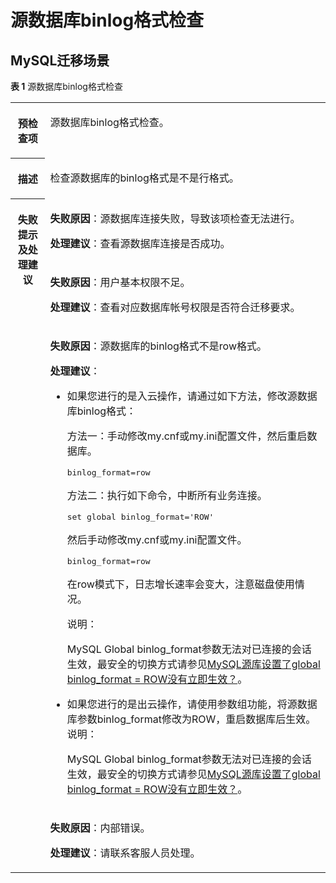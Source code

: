 # 源数据库binlog格式检查<a name="drs_11_0015"></a>

## MySQL迁移场景<a name="section79804282211"></a>

**表 1**  源数据库binlog格式检查

<a name="table105501938121611"></a>
<table><tbody><tr id="row856613387166"><th class="firstcol" valign="top" width="11%" id="mcps1.2.3.1.1"><p id="p85668382163"><a name="p85668382163"></a><a name="p85668382163"></a><strong id="b205661938131612"><a name="b205661938131612"></a><a name="b205661938131612"></a>预检查项</strong></p>
</th>
<td class="cellrowborder" valign="top" width="89%" headers="mcps1.2.3.1.1 "><p id="p558163851620"><a name="p558163851620"></a><a name="p558163851620"></a><span class="keyword" id="keyword134960248360"><a name="keyword134960248360"></a><a name="keyword134960248360"></a>源数据库binlog格式</span>检查。</p>
</td>
</tr>
<tr id="row658143815161"><th class="firstcol" valign="top" width="11%" id="mcps1.2.3.2.1"><p id="p1658113812162"><a name="p1658113812162"></a><a name="p1658113812162"></a><strong id="b758113386165"><a name="b758113386165"></a><a name="b758113386165"></a>描述</strong></p>
</th>
<td class="cellrowborder" valign="top" width="89%" headers="mcps1.2.3.2.1 "><p id="p358118389167"><a name="p358118389167"></a><a name="p358118389167"></a>检查源数据库的binlog格式是不是行格式。</p>
</td>
</tr>
<tr id="row175811138201620"><th class="firstcol" rowspan="4" valign="top" width="11%" id="mcps1.2.3.3.1"><p id="p759733817168"><a name="p759733817168"></a><a name="p759733817168"></a><strong id="b759763871616"><a name="b759763871616"></a><a name="b759763871616"></a>失败提示及<strong id="b14490151682817"><a name="b14490151682817"></a><a name="b14490151682817"></a>处理建议</strong></strong></p>
</th>
<td class="cellrowborder" valign="top" width="89%" headers="mcps1.2.3.3.1 "><p id="p13653759172212"><a name="p13653759172212"></a><a name="p13653759172212"></a><strong id="b290485001816"><a name="b290485001816"></a><a name="b290485001816"></a>失败原因</strong>：源数据库连接失败，导致该项检查无法进行。</p>
<p id="p162275813224"><a name="p162275813224"></a><a name="p162275813224"></a><strong id="b2455201933220"><a name="b2455201933220"></a><a name="b2455201933220"></a>处理建议</strong>：查看源数据库连接是否成功。</p>
</td>
</tr>
<tr id="row1852791118226"><td class="cellrowborder" valign="top" headers="mcps1.2.3.3.1 "><p id="p552710117226"><a name="p552710117226"></a><a name="p552710117226"></a><strong id="b1015351118233"><a name="b1015351118233"></a><a name="b1015351118233"></a>失败原因</strong>：用户基本权限不足。</p>
<p id="p6200129142210"><a name="p6200129142210"></a><a name="p6200129142210"></a><strong id="b7939132123214"><a name="b7939132123214"></a><a name="b7939132123214"></a>处理建议</strong>：查看对应数据库帐号权限是否符合迁移要求。</p>
</td>
</tr>
<tr id="row1573613102214"><td class="cellrowborder" valign="top" headers="mcps1.2.3.3.1 "><p id="p957315132221"><a name="p957315132221"></a><a name="p957315132221"></a><strong id="b19195139234"><a name="b19195139234"></a><a name="b19195139234"></a>失败原因</strong>：源数据库的binlog格式不是row格式。</p>
<p id="p428019342238"><a name="p428019342238"></a><a name="p428019342238"></a><strong id="b27655239328"><a name="b27655239328"></a><a name="b27655239328"></a>处理建议</strong>：</p>
<a name="ul167621317280"></a><a name="ul167621317280"></a><ul id="ul167621317280"><li>如果您进行的是入云操作，请通过如下方法，修改源数据库binlog格式：<p id="p126991432175411"><a name="p126991432175411"></a><a name="p126991432175411"></a>方法一：手动修改my.cnf或my.ini配置文件，然后重启数据库。</p>
<pre class="codeblock" id="codeblock1646834125515"><a name="codeblock1646834125515"></a><a name="codeblock1646834125515"></a>binlog_format=row</pre>
<p id="p3961101785610"><a name="p3961101785610"></a><a name="p3961101785610"></a>方法二：执行如下命令，中断所有业务连接。</p>
<pre class="codeblock" id="codeblock238753765620"><a name="codeblock238753765620"></a><a name="codeblock238753765620"></a>set global binlog_format='ROW'</pre>
<p id="p1636648185617"><a name="p1636648185617"></a><a name="p1636648185617"></a>然后手动修改my.cnf或my.ini配置文件。</p>
<pre class="codeblock" id="codeblock599085715719"><a name="codeblock599085715719"></a><a name="codeblock599085715719"></a>binlog_format=row</pre>
<p id="p22572051105714"><a name="p22572051105714"></a><a name="p22572051105714"></a>在row模式下，日志增长速率会变大，注意磁盘使用情况。</p>
<div class="note" id="note1594215405815"><a name="note1594215405815"></a><a name="note1594215405815"></a><span class="notetitle"> 说明： </span><div class="notebody"><p id="p89426475810"><a name="p89426475810"></a><a name="p89426475810"></a>MySQL Global binlog_format参数无法对已连接的会话生效，最安全的切换方式请参见<a href="https://support.huaweicloud.com/drs_faq/drs_16_0002.html" target="_blank" rel="noopener noreferrer">MySQL源库设置了global binlog_format = ROW没有立即生效？</a>。</p>
</div></div>
</li><li>如果您进行的是出云操作，请使用参数组功能，将源数据库参数binlog_format修改为ROW，重启数据库后生效。<div class="note" id="note187501538201"><a name="note187501538201"></a><a name="note187501538201"></a><span class="notetitle"> 说明： </span><div class="notebody"><p id="p173313201211"><a name="p173313201211"></a><a name="p173313201211"></a>MySQL Global binlog_format参数无法对已连接的会话生效，最安全的切换方式请参见<a href="https://support.huaweicloud.com/drs_faq/drs_16_0002.html" target="_blank" rel="noopener noreferrer">MySQL源库设置了global binlog_format = ROW没有立即生效？</a>。</p>
</div></div>
</li></ul>
</td>
</tr>
<tr id="row359716386162"><td class="cellrowborder" valign="top" headers="mcps1.2.3.3.1 "><p id="p103251455142220"><a name="p103251455142220"></a><a name="p103251455142220"></a><strong id="b146994160230"><a name="b146994160230"></a><a name="b146994160230"></a>失败原因</strong>：内部错误。</p>
<p id="p181227567221"><a name="p181227567221"></a><a name="p181227567221"></a><strong id="b195621326123217"><a name="b195621326123217"></a><a name="b195621326123217"></a>处理建议</strong>：请联系客服人员处理。</p>
</td>
</tr>
</tbody>
</table>

